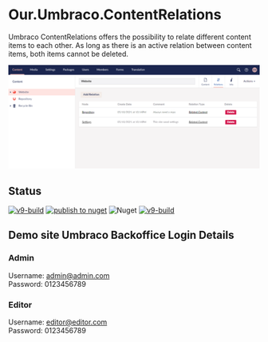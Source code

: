 # Our.Umbraco.ContentRelations
Umbraco ContentRelations offers the possibility to relate different content items to each other. As long as there is an active relation between content items, both items cannot be deleted.

![Content App ContentRelations](https://raw.githubusercontent.com/erikjanwestendorp/Our.Umbraco.ContentRelations/main/screenshots/contentapp.PNG)

## Status
[![v9-build](https://github.com/erikjanwestendorp/Our.Umbraco.ContentRelations/actions/workflows/build.yml/badge.svg)](https://github.com/erikjanwestendorp/Our.Umbraco.ContentRelations/actions/workflows/build.yml)
[![publish to nuget](https://github.com/erikjanwestendorp/Our.Umbraco.ContentRelations/actions/workflows/publish.yml/badge.svg)](https://github.com/erikjanwestendorp/Our.Umbraco.ContentRelations/actions/workflows/publish.yml)
![Nuget](https://img.shields.io/nuget/dt/Our.Umbraco.ContentRelations)
[![v9-build](https://github.com/erikjanwestendorp/Our.Umbraco.ContentRelations/actions/workflows/build.yml/badge.svg)](https://github.com/erikjanwestendorp/Our.Umbraco.ContentRelations/actions/workflows/build.yml)


## Demo site Umbraco Backoffice Login Details

### Admin
Username: admin@admin.com   
Password: 0123456789

### Editor  
Username: editor@editor.com   
Password: 0123456789
